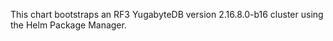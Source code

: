 This chart bootstraps an RF3 YugabyteDB version 2.16.8.0-b16 cluster using the Helm Package Manager.
